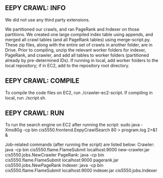## EEPY CRAWL: INFO
We did not use any third party extensions.

We partitioned our crawls, and ran PageRank and Indexer on those partitions. We created one large compiled index table using appends, and merged all crawl tables (and all PageRank tables) using merge-script.py. These zip files, along with the entire set of crawls in another folder, are in Drive. Prior to compiling, unzip the relevant worker folders for indexer, PageRank, and crawler, and add all tables to worker folders (partitioned already by pre-determined IDs). If running in local, add worker folders to the local repository; if in EC2, add to the repository root directory. 

## EEPY CRAWL: COMPILE
To compile the code files on EC2, run ./crawler-ec2-script. If compiling in local, run ./script.sh. 

## EEPY CRAWL: RUN
To run the search engine on EC2 after running the script:
sudo java -Xmx80g -cp bin cis5550.frontend.EepyCrawlSearch 80 > program.log 2>&1 &

Job-related commands (after running the script) are listed below:
Crawler: java -cp bin cis5550.flame.FlameSubmit localhost:9000 new-crawler.jar cis5550.jobs.NewCrawler
PageRank: java -cp bin cis5550.flame.FlameSubmit localhost:9000 pagerank.jar cis5550.jobs.NewPageRank
Indexer: java -cp bin cis5550.flame.FlameSubmit localhost:9000 indexer.jar cis5550.jobs.Indexer
